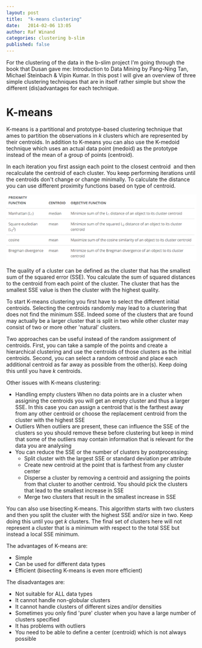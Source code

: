 ```yaml
---
layout: post
title:  "k-means clustering"
date:   2014-02-06 13:05
author: Raf Winand
categories: clustering b-slim
published: false
---
```

For the clustering of the data in the b-slim project I'm going through the book that Dusan gave me: Introduction to Data Mining by Pang-Ning Tan, Michael Steinbach & Vipin Kumar. In this post I will give an overview of three simple clustering techniques that are in itself rather simple but show the different (dis)advantages for each technique.

# K-means
K-means is a partitional and prototype-based clustering technique that ames to partition the observations in *k* clusters which are represented by their centroids. In addition to K-means you can also use the K-medoid technique which uses an actual data point (medoid) as the prototype instead of the mean of a group of points (centroid).

In each iteration you first assign each point to the closest centroid  and then recalculate the centroid of each cluster. You keep performing iterations until the centroids don't change or change minimally. To calculate the distance you can use different proximity functions based on type of centroid.

![proximity functions](/assets/proximity_functions.png)

The quality of a cluster can be defined as the cluster that has the smallest sum of the squared error (SSE). You calculate the sum of squared distances to the centroid from each point of the cluster. The cluster that has the smallest SSE value is then the cluster with the highest quality.

To start K-means clustering you first have to select the different initial centroids. Selecting the centroids randomly may lead to a clustering that does not find the minimum SSE. Indeed some of the clusters that are found may actually be a larger cluster that is split in two while other cluster may consist of two or more other 'natural' clusters.

Two approaches can be useful instead of the random assignment of centroids. First, you can take a sample of the points and create a hierarchical clustering and use the centroids of those clusters as the initial centroids. Second, you can select a random centroid and place each additional centroid as far away as possible from the other(s). Keep doing this until you have *k* centroids.

Other issues with K-means clustering:

* Handling empty clusters When no data points are in a cluster when assigning the centroids you will get an empty cluster and thus a larger SSE. In this case you can assign a centroid that is the farthest away from any other centroid or choose the replacement centroid from the cluster with the highest SSE
* Outliers When outliers are present, these can influence the SSE of the clusters so you should remove these before clustering but keep in mind that some of the outliers may contain information that is relevant for the data you are analysing
* You can reduce the SSE or the number of clusters by postprocessing:
  * Split cluster with the largest SSE or standard deviation per attribute
  * Create new centroid at the point that is farthest from any cluster center
  * Disperse a cluster by removing a centroid and assigning the points from that cluster to another centroid. You should pick the clusters that lead to the smallest increase in SSE
  * Merge two clusters that result in the smallest increase in SSE

You can also use bisecting K-means. This algorithm starts with two clusters and then you split the cluster with the highest SSE and/or size in two. Keep doing this until you get *k* clusters. The final set of clusters here will not represent a cluster that is a minimum with respect to the total SSE but instead a local SSE minimum.

The advantages of K-means are:

* Simple
* Can be used for different data types
* Efficient (bisecting K-means is even more efficient)

The disadvantages are:

* Not suitable for ALL data types
* It cannot handle non-globular clusters
* It cannot handle clusters of different sizes and/or densities
* Sometimes you only find 'pure' cluster when you have a large number of clusters specified
* It has problems with outliers
* You need to be able to define a center (centroid) which is not always possible
